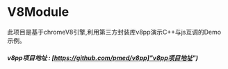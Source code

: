 # V8Module
此项目是基于chromeV8引擎,利用第三方封装库v8pp演示C++与js互调的Demo示例。
##### v8pp项目地址 : [https://github.com/pmed/v8pp]"v8pp项目地址")
